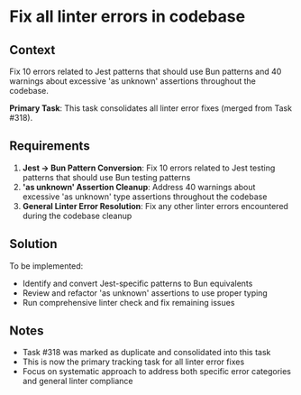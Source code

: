 # Fix all linter errors in codebase

## Context

Fix 10 errors related to Jest patterns that should use Bun patterns and 40 warnings about excessive 'as unknown' assertions throughout the codebase.

**Primary Task**: This task consolidates all linter error fixes (merged from Task #318).

## Requirements

1. **Jest → Bun Pattern Conversion**: Fix 10 errors related to Jest testing patterns that should use Bun testing patterns
2. **'as unknown' Assertion Cleanup**: Address 40 warnings about excessive 'as unknown' type assertions throughout the codebase
3. **General Linter Error Resolution**: Fix any other linter errors encountered during the codebase cleanup

## Solution

To be implemented:
- Identify and convert Jest-specific patterns to Bun equivalents
- Review and refactor 'as unknown' assertions to use proper typing
- Run comprehensive linter check and fix remaining issues

## Notes

- Task #318 was marked as duplicate and consolidated into this task
- This is now the primary tracking task for all linter error fixes
- Focus on systematic approach to address both specific error categories and general linter compliance
